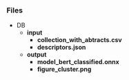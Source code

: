 ### Files 

- DB
    - **input**
        - **collection_with_abtracts.csv**
        - **descriptors.json**
    - **output**
        - **model_bert_classified.onnx**
        - **figure_cluster.png**
